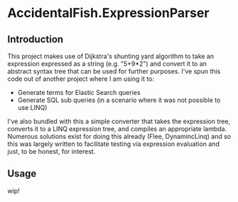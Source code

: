 # AccidentalFish.ExpressionParser

## Introduction

This project makes use of Dijkstra's shunting yard algorithm to take an expression expressed as a string (e.g. "5+9*2") and
convert it to an abstract syntax tree that can be used for further purposes. I've spun this code out of another project where
I am using it to:

* Generate terms for Elastic Search queries
* Generate SQL sub queries (in a scenario where it was not possible to use LINQ)

I've also bundled with this a simple converter that takes the expression tree, converts it to a LINQ expression tree, and compiles an
appropriate lambda. Numerous solutions exist for doing this already (Flee, DynamincLinq) and so this was largely written to facilitate
testing via expression evaluation and just, to be honest, for interest.

## Usage

wip!